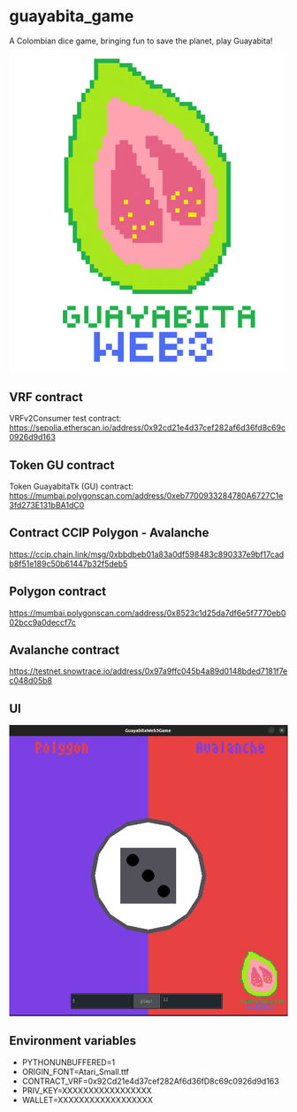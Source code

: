 # guayabita_game

A Colombian dice game, bringing fun to save the planet, play Guayabita!

![](img/logo.png)

## VRF contract

VRFv2Consumer test contract: https://sepolia.etherscan.io/address/0x92cd21e4d37cef282af6d36fd8c69c0926d9d163

## Token GU contract

Token GuayabitaTk (GU) contract: https://mumbai.polygonscan.com/address/0xeb7700933284780A6727C1e3fd273E131bBA1dC0

## Contract CCIP Polygon - Avalanche

https://ccip.chain.link/msg/0xbbdbeb01a83a0df598483c890337e9bf17cadb8f51e189c50b61447b32f5deb5

## Polygon contract

https://mumbai.polygonscan.com/address/0x8523c1d25da7df6e5f7770eb002bcc9a0deccf7c

## Avalanche contract

https://testnet.snowtrace.io/address/0x97a9ffc045b4a89d0148bded7181f7ec048d05b8

## UI

![](img/ui.png)

## Environment variables

* PYTHONUNBUFFERED=1
* ORIGIN_FONT=Atari_Small.ttf
* CONTRACT_VRF=0x92Cd21e4d37cef282Af6d36fD8c69c0926d9d163
* PRIV_KEY=XXXXXXXXXXXXXXXXX
* WALLET=XXXXXXXXXXXXXXXXXX